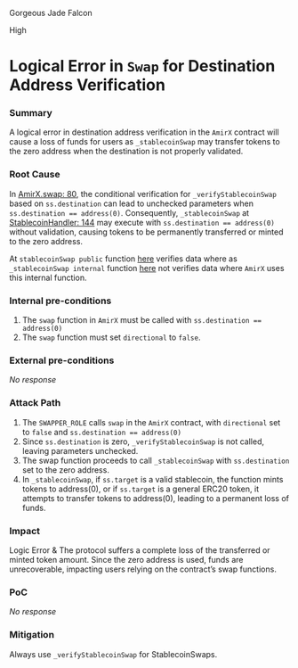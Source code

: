 Gorgeous Jade Falcon

High

# Logical Error in `Swap` for Destination Address Verification

### Summary

A logical error in destination address verification in the `AmirX` contract will cause a loss of funds for users as `_stablecoinSwap` may transfer tokens to the zero address when the destination is not properly validated.

### Root Cause

In [AmirX.swap: 80](https://github.com/sherlock-audit/2024-11-telcoin/blob/b9c751b59e78a7123a636e31ecafc9147046f190/telcoin-audit/contracts/swap/AmirX.sol#L80), the conditional verification for `_verifyStablecoinSwap` based on `ss.destination` can lead to unchecked parameters when `ss.destination == address(0)`. Consequently, `_stablecoinSwap` at [StablecoinHandler: 144](https://github.com/sherlock-audit/2024-11-telcoin/blob/b9c751b59e78a7123a636e31ecafc9147046f190/telcoin-audit/contracts/stablecoin/StablecoinHandler.sol#L144) may execute with `ss.destination == address(0)` without validation, causing tokens to be permanently transferred or minted to the zero address.

At `stablecoinSwap public` function [here](https://github.com/sherlock-audit/2024-11-telcoin/blob/b9c751b59e78a7123a636e31ecafc9147046f190/telcoin-audit/contracts/stablecoin/StablecoinHandler.sol#L123) verifies data where as `_stablecoinSwap internal` function [here](https://github.com/sherlock-audit/2024-11-telcoin/blob/b9c751b59e78a7123a636e31ecafc9147046f190/telcoin-audit/contracts/stablecoin/StablecoinHandler.sol#L144) not verifies data where `AmirX` uses this internal function.

### Internal pre-conditions

1. The `swap` function in `AmirX` must be called with `ss.destination == address(0)`
2. The `swap` function must set `directional` to `false`.

### External pre-conditions

_No response_

### Attack Path

1. The `SWAPPER_ROLE` calls `swap` in the `AmirX` contract, with `directional` set to `false` and `ss.destination == address(0)`
2. Since `ss.destination` is zero, `_verifyStablecoinSwap` is not called, leaving parameters unchecked.
3. The swap function proceeds to call `_stablecoinSwap` with `ss.destination` set to the zero address.
4. In `_stablecoinSwap`, if `ss.target` is a valid stablecoin, the function mints tokens to address(0), or if `ss.target` is a general ERC20 token, it attempts to transfer tokens to address(0), leading to a permanent loss of funds.

### Impact

Logic Error & The protocol suffers a complete loss of the transferred or minted token amount. Since the zero address is used, funds are unrecoverable, impacting users relying on the contract’s swap functions.

### PoC

_No response_

### Mitigation

Always use `_verifyStablecoinSwap` for StablecoinSwaps.